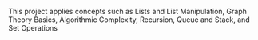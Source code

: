 This project applies concepts such as Lists and List Manipulation, Graph Theory Basics, Algorithmic Complexity, Recursion, Queue and Stack, and Set Operations
